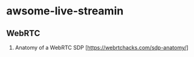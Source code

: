 # awsome-live-streamin

## WebRTC
1. Anatomy of a WebRTC SDP [https://webrtchacks.com/sdp-anatomy/]
